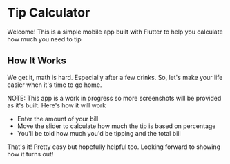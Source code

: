 # Tip Calculator

Welcome! This is a simple mobile app built with Flutter to help you calculate how much you need to tip

## How It Works

We get it, math is hard. Especially after a few drinks. So, let's make your life easier when it's time to go home.

NOTE: This app is a work in progress so more screenshots will be provided as it's built. Here's how it will work

- Enter the amount of your bill
- Move the slider to calculate how much the tip is based on percentage
- You'll be told how much you'd be tipping and the total bill

That's it! Pretty easy but hopefully helpful too. Looking forward to showing how it turns out!


